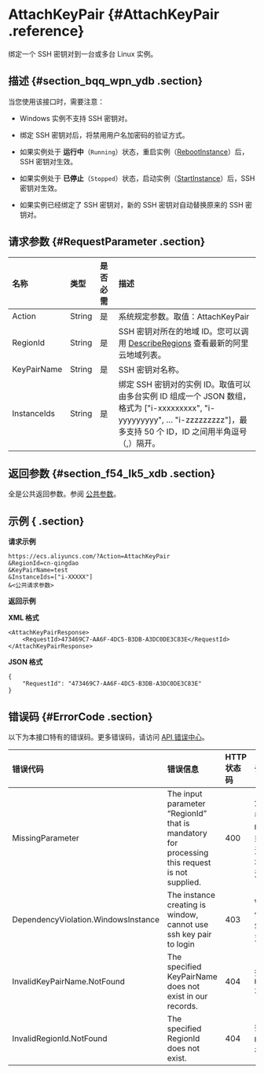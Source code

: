 # AttachKeyPair {#AttachKeyPair .reference}

绑定一个 SSH 密钥对到一台或多台 Linux 实例。

## 描述 {#section_bqq_wpn_ydb .section}

当您使用该接口时，需要注意：

-   Windows 实例不支持 SSH 密钥对。

-   绑定 SSH 密钥对后，将禁用用户名加密码的验证方式。

-   如果实例处于 **运行中**（`Running`）状态，重启实例（[RebootInstance](cn.zh-CN/API参考/实例/RebootInstance.md#)）后，SSH 密钥对生效。

-   如果实例处于 **已停止**（`Stopped`）状态，启动实例（[StartInstance](cn.zh-CN/API参考/实例/StartInstance.md#)）后，SSH 密钥对生效。

-   如果实例已经绑定了 SSH 密钥对，新的 SSH 密钥对自动替换原来的 SSH 密钥对。


## 请求参数 {#RequestParameter .section}

|名称|类型|是否必需|描述|
|:-|:-|:---|:-|
|Action|String|是|系统规定参数。取值：AttachKeyPair|
|RegionId|String|是|SSH 密钥对所在的地域 ID。您可以调用 [DescribeRegions](cn.zh-CN/API参考/地域/DescribeRegions.md#) 查看最新的阿里云地域列表。|
|KeyPairName|String|是|SSH 密钥对名称。|
|InstanceIds|String|是|绑定 SSH 密钥对的实例 ID。取值可以由多台实例 ID 组成一个 JSON 数组，格式为 \["i-xxxxxxxxx", "i-yyyyyyyyy", … "i-zzzzzzzzz"\]，最多支持 50 个 ID，ID 之间用半角逗号（,）隔开。|

## 返回参数 {#section_f54_lk5_xdb .section}

全是公共返回参数。参阅 [公共参数](cn.zh-CN/API参考/调用方式/公共参数.md#)。

## 示例 { .section}

**请求示例** 

```
https://ecs.aliyuncs.com/?Action=AttachKeyPair
&RegionId=cn-qingdao
&KeyPairName=test
&InstanceIds=["i-XXXXX"]
&<公共请求参数>
```

**返回示例** 

**XML 格式**

```
<AttachKeyPairResponse>
    <RequestId>473469C7-AA6F-4DC5-B3DB-A3DC0DE3C83E</RequestId>
</AttachKeyPairResponse>
```

 **JSON 格式** 

```
{
    "RequestId": "473469C7-AA6F-4DC5-B3DB-A3DC0DE3C83E"
}
```

## 错误码 {#ErrorCode .section}

以下为本接口特有的错误码。更多错误码，请访问 [API 错误中心](https://error-center.aliyun.com/status/product/Ecs)。

|错误代码|错误信息|HTTP 状态码|说明|
|:---|:---|:-------|:-|
|MissingParameter|The input parameter “RegionId” that is mandatory for processing this request is not supplied.|400|您需要指定参数 `RegionId`。或者您暂时无法使用该地域的资源。|
|DependencyViolation.WindowsInstance|The instance creating is window, cannot use ssh key pair to login|403|Windows 实例不支持 SSH 密钥对。|
|InvalidKeyPairName.NotFound|The specified KeyPairName does not exist in our records.|404|指定的 `KeyPairName` 不存在。|
|InvalidRegionId.NotFound|The specified RegionId does not exist.|404|指定的 `RegionId` 不存在。|


